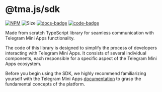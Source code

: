 # @tma.js/sdk

[code-badge]: https://img.shields.io/badge/source-black?logo=github

[docs-badge]: https://img.shields.io/badge/documentation-blue?logo=gitbook&logoColor=white

[sdk-code-link]: https://github.com/Telegram-Mini-Apps/tma.js/tree/master/packages/sdk

[sdk-docs-link]: https://docs.telegram-mini-apps.com/packages/typescript/tma-js-sdk/about

[sdk-npm-link]: https://npmjs.com/package/@tma.js/sdk

[sdk-npm-badge]: https://img.shields.io/npm/v/@tma.js/sdk?logo=npm

[sdk-size-badge]: https://img.shields.io/bundlephobia/minzip/@tma.js/sdk

[![NPM][sdk-npm-badge]][sdk-npm-link]
![Size][sdk-size-badge]
[![docs-badge]][sdk-docs-link]
[![code-badge]][sdk-code-link]

Made from scratch TypeScript library for seamless communication with Telegram Mini Apps
functionality.

The code of this library is designed to simplify the process of developers interacting with Telegram
Mini Apps. It consists of several individual components, each responsible for a specific aspect of
the Telegram Mini Apps ecosystem.

Before you begin using the SDK, we highly recommend familiarizing yourself with the Telegram Mini
Apps [documentation](https://docs.telegram-mini-apps.com/platform/about-platform)
to grasp the fundamental concepts of the platform.